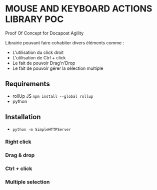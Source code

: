 # MOUSE AND KEYBOARD ACTIONS LIBRARY POC
Proof Of Concept for Docapost Agility

Librairie pouvant faire cohabiter divers éléments comme :

* L'utilisation du click droit
* L'utilisation de Ctrl + click
* Le fait de pouvoir Drag'n'Drop
* Le fait de pouvoir gérer la sélection multiple


## Requirements
* rollUp JS  ```npm install --global rollup```
* python
## Installation

* ``` python -m SimpleHTTPServer ```

### Right click

### Drag & drop

### Ctrl + click

### Multiple selection